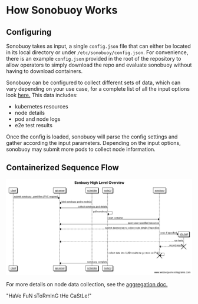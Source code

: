 # How Sonobuoy Works

## Configuring 
Sonobuoy takes as input, a single `config.json` file that can either be located in its local directory or under `/etc/sonobuoy/config.json`.  For convenience, there is an example `config.json` provided in the root of the repository to allow operators to simply download the repo and evaluate sonobuoy without having to download containers.

Sonobuoy can be configured to collect different sets of data, which can vary depending on your use case, for a complete list of all the input options look [here.][inargs]  This data includes:

* kubernetes resources
* node details
* pod and node logs
* e2e test results

Once the config is loaded, sonobuoy will parse the config settings and gather according the input parameters.  Depending on the input options, sonobuoy may submit more pods to collect node information. 

## Containerized Sequence Flow 

![sonobuoy normal flow diagram](high-level-overview.png)

For more details on node data collection, see the [aggregation doc.][aggregation]

"HaVe FuN sToRmInG tHe CaStLe!"

[aggregation]: https://github.com/heptio/sonobuoy/blob/master/doc/aggregation.md
[inargs]: https://github.com/heptio/sonobuoy/blob/master/pkg/discovery/config.go#L41
